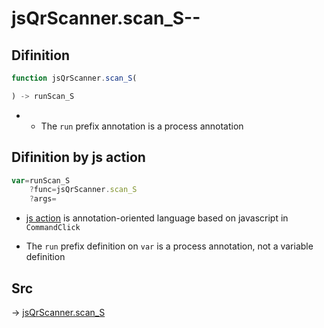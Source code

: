 # jsQrScanner.scan_S--

## Difinition

```js.js
function jsQrScanner.scan_S(

) -> runScan_S
```

- - The `run` prefix annotation is a process annotation


## Difinition by js action

```js.js
var=runScan_S
	?func=jsQrScanner.scan_S
	?args=

```

- [js action](#) is annotation-oriented language based on javascript in `CommandClick`

- The `run` prefix definition on `var` is a process annotation, not a variable definition

## Src

-> [jsQrScanner.scan_S](https://github.com/puutaro/CommandClick/blob/master/app/src/main/java/com/puutaro/commandclick/fragment_lib/terminal_fragment/js_interface/toolbar/JsQrScanner.kt#L30)


